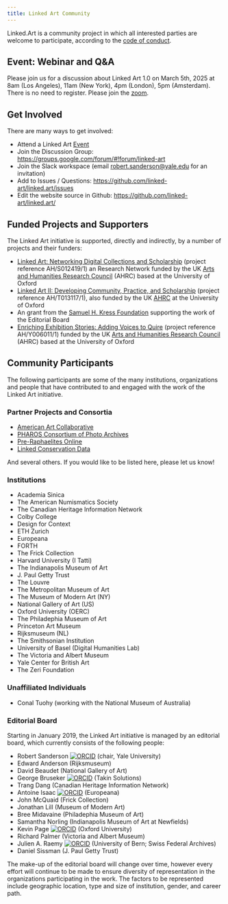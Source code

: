 ```yaml
---
title: Linked Art Community
---
```


Linked.Art is a community project in which all interested parties are welcome to participate, according to the [code of conduct](conduct/). 


## Event: Webinar and Q&A

Please join us for a discussion about Linked Art 1.0 on March 5th, 2025 at 8am (Los Angeles), 11am (New York), 4pm (London), 5pm (Amsterdam). There is no need to register. Please join the [zoom](https://yale.zoom.us/j/94797105587).


## Get Involved

There are many ways to get involved:

* Attend a Linked Art [Event](/community/events/)
* Join the Discussion Group: <https://groups.google.com/forum/#!forum/linked-art>
* Join the Slack workspace (email [robert.sanderson@yale.edu](mailto:robert.sanderson@yale.edu) for an invitation)
* Add to Issues / Questions: <https://github.com/linked-art/linked.art/issues>
* Edit the website source in Github: <https://github.com/linked-art/linked.art/>

## Funded Projects and Supporters

The Linked Art initiative is supported, directly and indirectly, by a number of projects and their funders:

* [Linked Art: Networking Digital Collections and Scholarship](/community/projects/researchnetwork/) (project reference AH/S012419/1) an Research Network funded by the UK [Arts and Humanities Research Council](https://ahrc.ukri.org/) (AHRC) based at the University of Oxford
* [Linked Art II: Developing Community, Practice, and Scholarship](/community/projects/linkedartii/) (project reference AH/T013117/1), also funded by the UK [AHRC](https://ahrc.ukri.org/) at the University of Oxford
* An grant from the [Samuel H. Kress Foundation](http://www.kressfoundation.org) supporting the work of the Editorial Board
* [Enriching Exhibition Stories: Adding Voices to Quire](/community/projects/ees2) (project reference AH/Y006011/1) funded by the UK [Arts and Humanities Research Council](https://ahrc.ukri.org/) (AHRC) based at the University of Oxford

## Community Participants

The following participants are some of the many institutions, organizations and people that have contributed to and engaged with the work of the Linked Art initiative.  

### Partner Projects and Consortia

* [American Art Collaborative](http://americanartcollaborative.org/)
* [PHAROS Consortium of Photo Archives](http://pharosartresearch.org/)
* [Pre-Raphaelites Online](https://preraphaelitesonline.org/)
* [Linked Conservation Data](https://www.ligatus.org.uk/project/linked-conservation-data)

And several others. If you would like to be listed here, please let us know!

### Institutions

* Academia Sinica
* The American Numismatics Society
* The Canadian Heritage Information Network
* Colby College
* Design for Context
* ETH Zurich
* Europeana
* FORTH
* The Frick Collection
* Harvard University (I Tatti)
* The Indianapolis Museum of Art
* J. Paul Getty Trust
* The Louvre
* The Metropolitan Museum of Art
* The Museum of Modern Art (NY)
* National Gallery of Art (US)
* Oxford University (OERC)
* The Philadephia Museum of Art
* Princeton Art Museum
* Rijksmuseum (NL)
* The Smithsonian Institution
* University of Basel (Digital Humanities Lab)
* The Victoria and Albert Museum
* Yale Center for British Art
* The Zeri Foundation

### Unaffiliated Individuals

* Conal Tuohy (working with the National Museum of Australia)

### Editorial Board

Starting in January 2019, the Linked Art initiative is managed by an editorial board, which currently consists of the following people:

* Robert Sanderson [![ORCID](https://info.orcid.org/wp-content/uploads/2019/11/orcid_16x16.png)](https://orcid.org/0000-0003-4441-6852) (chair, Yale University)
* Edward Anderson (Rijksmuseum)
* David Beaudet (National Gallery of Art)
* George Bruseker [![ORCID](https://info.orcid.org/wp-content/uploads/2019/11/orcid_16x16.png)](https://orcid.org/0000-0001-7519-1970) (Takin Solutions)
* Trang Dang (Canadian Heritage Information Network)
* Antoine Isaac [![ORCID](https://info.orcid.org/wp-content/uploads/2019/11/orcid_16x16.png)](https://orcid.org/0000-0001-9767-6979) (Europeana)
* John McQuaid (Frick Collection)
* Jonathan Lill (Museum of Modern Art)
* Bree Midavaine (Philadephia Museum of Art)
* Samantha Norling (Indianapolis Museum of Art at Newfields)
* Kevin Page [![ORCID](https://info.orcid.org/wp-content/uploads/2019/11/orcid_16x16.png)](https://orcid.org/0000-0002-1668-6540) (Oxford University)
* Richard Palmer (Victoria and Albert Museum)
* Julien A. Raemy [![ORCID](https://info.orcid.org/wp-content/uploads/2019/11/orcid_16x16.png)](https://orcid.org/0000-0002-4711-5759) (University of Bern; Swiss Federal Archives)
* Daniel Sissman (J. Paul Getty Trust)

The make-up of the editorial board will change over time, however every effort will continue to be made to ensure diversity of representation in the organizations participating in the work. The factors to be represented include geographic location, type and size of institution, gender, and career path.
